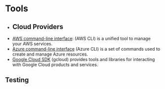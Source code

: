 # Tools

* ## Cloud Providers
* [AWS command-line interface](cloud-providers.md#aws-cli): (AWS CLI) is a unified tool to manage your AWS services.
* [Azure command-line interface](cloud-providers.md#azure-cli) (Azure CLI) is a set of commands used to create and manage Azure resources.
* [Google Cloud SDK](cloud-providers.md#google-cloud-sdk) (gcloud) provides tools and libraries for interacting with Google Cloud products and services.

## Testing

